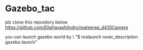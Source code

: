 # Gazebo_tac

plz clone this repository below
https://github.com/EllaHayashiIndro/realsense_d435Camera

you can launch gazebo world by \\
"$ roslaunch rover_description gazebo.launch"
